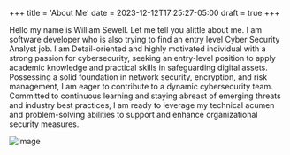 +++
title = 'About Me'
date = 2023-12-12T17:25:27-05:00
draft = true
+++

 Hello my name is William Sewell.  Let me tell you alittle about me.  I am software developer who is also trying to find an entry level Cyber Security Analyst job. I am Detail-oriented and highly motivated individual with a strong passion for cybersecurity, seeking an entry-level position to apply academic knowledge and practical skills in safeguarding digital assets. Possessing a solid foundation in network security, encryption, and risk management, I am eager to contribute to a dynamic cybersecurity team. Committed to continuous learning and staying abreast of emerging threats and industry best practices, I am ready to leverage my technical acumen and problem-solving abilities to support and enhance organizational security measures. 

![image](/will_1.jpg)

